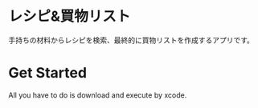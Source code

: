 # レシピ&買物リスト
手持ちの材料からレシピを検索、最終的に買物リストを作成するアプリです。

# Get Started
All you have to do is download and execute by xcode.
